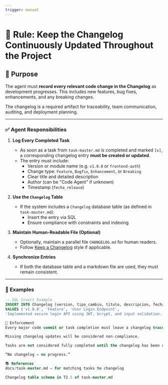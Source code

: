```yaml
---
trigger: manual
---
```


# 📘 Rule: Keep the Changelog Continuously Updated Throughout the Project

## 🧭 Purpose

The agent must **record every relevant code change in the Changelog** as development progresses. This includes new features, bug fixes, enhancements, and any breaking changes.

The changelog is a required artifact for traceability, team communication, auditing, and deployment planning.

---

### ✅ Agent Responsibilities

1. **Log Every Completed Task**
   - As soon as a task from `task-master.md` is completed and marked `[x]`, a corresponding changelog entry **must be created or updated**.
   - The entry must include:
     - Version or module name (e.g. `v1.0.0` or `frontend-auth`)
     - Change type: `Feature`, `Bugfix`, `Enhancement`, or `Breaking`
     - Clear title and detailed description
     - Author (can be "Code Agent" if unknown)
     - Timestamp (`fecha_release`)

2. **Use the `Changelog` Table**
   - If the system includes a `Changelog` database table (as defined in `task-master.md`):
     - Insert the entry via SQL
     - Ensure compliance with constraints and indexing

3. **Maintain Human-Readable File (Optional)**
   - Optionally, maintain a parallel file `CHANGELOG.md` for human readers.
   - Follow [Keep a Changelog](https://keepachangelog.com/en/1.0.0/) style if applicable.

4. **Synchronize Entries**
   - If both the database table and a markdown file are used, they must remain consistent.

---

### 🔄 Examples

```sql
-- SQL Insert Example
INSERT INTO Changelog (version, tipo_cambio, titulo, descripcion, fecha_release, autor)
VALUES ('v1.0.0', 'Feature', 'User Login Endpoint',
'Implemented secure login API using JWT, bcrypt, and input validation.', GETDATE(), 'Code Agent');

🛑 Enforcement
Every major code commit or task completion must leave a changelog trace.

Missing changelog updates will be considered non-compliance.

Tasks are not considered fully completed until the changelog has been updated accordingly.

“No changelog = no progress.”

📚 References
docs/task-master.md – for matching tasks to changelog

Changelog table schema in T2.5 of task-master.md

